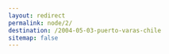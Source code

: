```yaml
---
layout: redirect
permalink: node/2/
destination: /2004-05-03-puerto-varas-chile
sitemap: false
---
```

